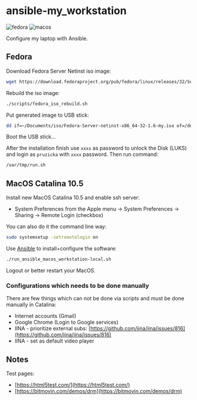 # ansible-my_workstation

![fedora](https://github.com/ruzickap/ansible-my_workstation/workflows/fedora/badge.svg)
![macos](https://github.com/ruzickap/ansible-my_workstation/workflows/macos/badge.svg)

Configure my laptop with Ansible.

## Fedora

Download Fedora Server Netinst iso image:

```bash
wget https://download.fedoraproject.org/pub/fedora/linux/releases/32/Server/x86_64/iso/Fedora-Server-netinst-x86_64-32-1.6.iso -O ~/Documents/iso/
```

Rebuild the iso image:

```bash
./scripts/fedora_iso_rebuild.sh
```

Put generated image to USB stick:

```bash
dd if=~/Documents/iso/Fedora-Server-netinst-x86_64-32-1.6-my.iso of=/dev/sdb bs=8M
```

Boot the USB stick...

After the installation finish use `xxxx` as password to unlock the Disk (LUKS)
and login as `pruzicka` with `xxxx` password. Then run command:

```bash
/var/tmp/run.sh
```

## MacOS Catalina 10.5

Install new MacOS Catalina 10.5 and enable ssh server:

* System Preferences from the Apple menu -> System Preferences -> Sharing
  -> Remote Login (checkbox)

You can also do it the command line way:

```bash
sudo systemsetup -setremotelogin on
```

Use [Ansible](https://www.ansible.com/) to install+configure the software:

```bash
./run_ansible_macos_workstation-local.sh
```

Logout or better restart your MacOS.

### Configurations which needs to be done manually

There are few things which can not be done via scripts and must be done
manually in Catalina:

* Internet accounts (Gmail)
* Google Chrome (Login to Google services)
* IINA - prioritize external subs: [https://github.com/iina/iina/issues/816](https://github.com/iina/iina/issues/816)
* IINA - set as default video player

## Notes

Test pages:

* [https://html5test.com/](https://html5test.com/)
* [https://bitmovin.com/demos/drm](https://bitmovin.com/demos/drm)
